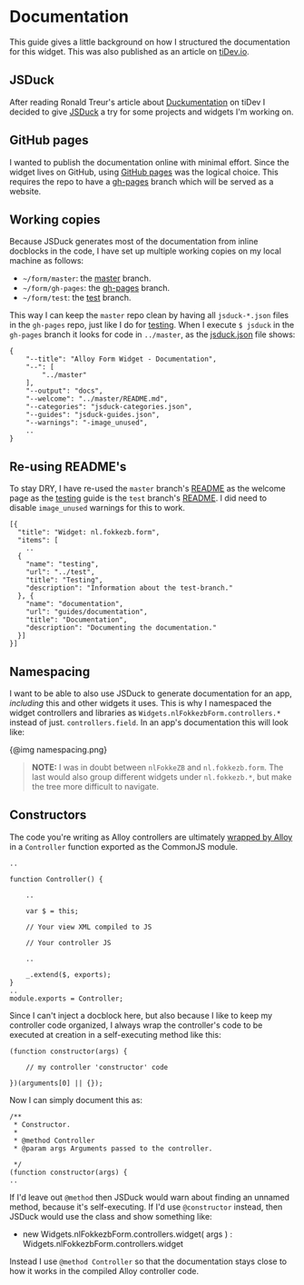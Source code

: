 # Documentation

This guide gives a little background on how I structured the documentation for this widget. This was also published as an article on [tiDev.io]().

## JSDuck

After reading Ronald Treur's article about [Duckumentation](http://www.tidev.io/2014/05/14/duckumentation/) on tiDev I decided to give [JSDuck](https://github.com/senchalabs/jsduck) a try for some projects and widgets I'm working on.

## GitHub pages

I wanted to publish the documentation online with minimal effort. Since the widget lives on GitHub, using [GitHub pages](https://pages.github.com) was the logical choice. This requires the repo to have a [gh-pages](https://github.com/FokkeZB/nl.fokkezb.form/tree/gh-pages) branch which will be served as a website.

## Working copies
Because JSDuck generates most of the documentation from inline docblocks in the code, I have set up multiple working copies on my local machine as follows:

- `~/form/master`: the [master](https://github.com/FokkeZB/nl.fokkezb.form/tree/master) branch.
- `~/form/gh-pages`: the [gh-pages](https://github.com/FokkeZB/nl.fokkezb.form/tree/gh-pages) branch.
- `~/form/test`: the [test](https://github.com/FokkeZB/nl.fokkezb.form/tree/test) branch.

This way I can keep the `master` repo clean by having all `jsduck-*.json` files in the `gh-pages` repo, just like I do for [testing](#!/guide/testing). When I execute `$ jsduck` in the `gh-pages` branch it looks for code in `../master`, as the [jsduck.json](https://github.com/FokkeZB/nl.fokkezb.form/blob/gh-pages/jsduck.json) file shows:

	{
	    "--title": "Alloy Form Widget - Documentation",
	    "--": [
	        "../master"
	    ],
	    "--output": "docs",
	    "--welcome": "../master/README.md",
	    "--categories": "jsduck-categories.json",
	    "--guides": "jsduck-guides.json",
	    "--warnings": "-image_unused",
	    ..
	}

## Re-using README's

To stay DRY, I have re-used the `master` branch's [README](https://github.com/FokkeZB/nl.fokkezb.form/blob/master/README.md) as the welcome page as the [testing](#!/guide/testing) guide is the `test` branch's [README](https://github.com/FokkeZB/nl.fokkezb.form/blob/test/README.md). I did need to disable `image_unused` warnings for this to work.

	[{
	  "title": "Widget: nl.fokkezb.form",
	  "items": [
	  	..
	  {
	    "name": "testing",
	    "url": "../test",
	    "title": "Testing",
	    "description": "Information about the test-branch."
	  }, {
	    "name": "documentation",
	    "url": "guides/documentation",
	    "title": "Documentation",
	    "description": "Documenting the documentation."
	  }]
	}]

## Namespacing
I want to be able to also use JSDuck to generate documentation for an app, *including* this and other widgets it uses. This is why I namespaced the widget controllers and libraries as `Widgets.nlFokkezbForm.controllers.*` instead of just. `controllers.field`. In an app's documentation this will look like:

{@img namespacing.png}

> **NOTE:** I was in doubt between `nlFokkeZB` and `nl.fokkezb.form`. The last would also group different widgets under `nl.fokkezb.*`, but make the tree more difficult to navigate.

## Constructors
The code you're writing as Alloy controllers are ultimately [wrapped by Alloy](https://github.com/appcelerator/alloy/blob/master/Alloy/template/component.js#L16) in a `Controller` function exported as the CommonJS module.

	..
	
	function Controller() {
	
		..
		
		var $ = this;		
		
		// Your view XML compiled to JS
		 
		// Your controller JS
		
		..
		
		_.extend($, exports);
	}
	..
	module.exports = Controller;
	
Since I can't inject a docblock here, but also because I like to keep my controller code organized, I always wrap the controller's code to be executed at creation in a self-executing method like this:

	(function constructor(args) {
	
		// my controller 'constructor' code
		
	})(arguments[0] || {});
	
Now I can simply document this as:
	
	/**
	 * Constructor.
	 *
	 * @method Controller
	 * @param args Arguments passed to the controller.
	 
	 */
	(function constructor(args) {
	..

If I'd leave out `@method` then JSDuck would warn about finding an unnamed method, because it's self-executing. If I'd use `@constructor` instead, then JSDuck would use the class and show something like:

- new Widgets.nlFokkezbForm.controllers.widget( args ) : Widgets.nlFokkezbForm.controllers.widget

Instead I use `@method Controller` so that the documentation stays close to how it works in the compiled Alloy controller code.